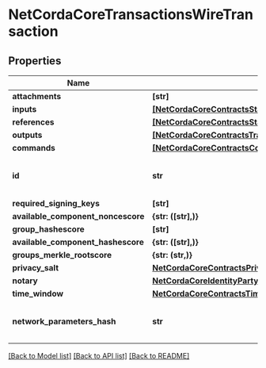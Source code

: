 # NetCordaCoreTransactionsWireTransaction

## Properties
Name | Type | Description | Notes
------------ | ------------- | ------------- | -------------
**attachments** | **[str]** |  | 
**inputs** | [**[NetCordaCoreContractsStateRef]**](NetCordaCoreContractsStateRef.md) |  | 
**references** | [**[NetCordaCoreContractsStateRef]**](NetCordaCoreContractsStateRef.md) |  | 
**outputs** | [**[NetCordaCoreContractsTransactionStateNetCordaCoreContractsContractState]**](NetCordaCoreContractsTransactionStateNetCordaCoreContractsContractState.md) |  | 
**commands** | [**[NetCordaCoreContractsCommandObject]**](NetCordaCoreContractsCommandObject.md) |  | 
**id** | **str** | Base 58 Encoded Secure Hash | 
**required_signing_keys** | **[str]** |  | 
**available_component_noncescore** | **{str: ([str],)}** |  | 
**group_hashescore** | **[str]** |  | 
**available_component_hashescore** | **{str: ([str],)}** |  | 
**groups_merkle_rootscore** | **{str: (str,)}** |  | 
**privacy_salt** | [**NetCordaCoreContractsPrivacySalt**](NetCordaCoreContractsPrivacySalt.md) |  | [optional] 
**notary** | [**NetCordaCoreIdentityParty**](NetCordaCoreIdentityParty.md) |  | [optional] 
**time_window** | [**NetCordaCoreContractsTimeWindow**](NetCordaCoreContractsTimeWindow.md) |  | [optional] 
**network_parameters_hash** | **str** | Base 58 Encoded Secure Hash | [optional] 

[[Back to Model list]](../README.md#documentation-for-models) [[Back to API list]](../README.md#documentation-for-api-endpoints) [[Back to README]](../README.md)



